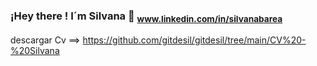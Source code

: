  ### **¡Hey there !** I´m Silvana 👋 <sub> www.linkedin.com/in/silvanabarea</sub>
descargar Cv ==> https://github.com/gitdesil/gitdesil/tree/main/CV%20-%20Silvana


